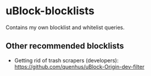 # uBlock-blocklists

Contains my own blocklist and whitelist queries.

## Other recommended blocklists

* Getting rid of trash scrapers (developers): https://github.com/quenhus/uBlock-Origin-dev-filter
